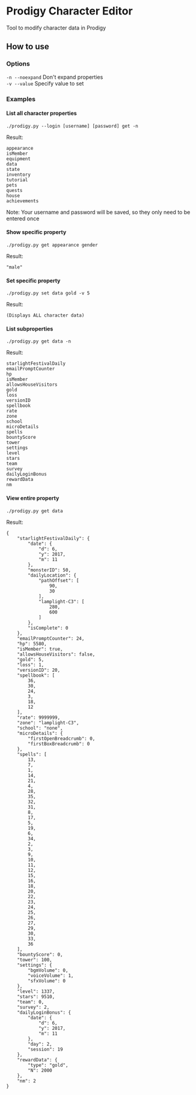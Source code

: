 # Prodigy Character Editor

Tool to modify character data in Prodigy

## How to use

### Options

```-n --noexpand``` Don't expand properties  
```-v --value``` Specify value to set

### Examples

#### List all character properties

```
./prodigy.py --login [username] [password] get -n
```
Result:
```
appearance
isMember
equipment
data
state
inventory
tutorial
pets
quests
house
achievements
```
Note: Your username and password will be saved, so they only need to be entered once

#### Show specific property

```
./prodigy.py get appearance gender
```
Result:
```
"male"
```

#### Set specific property

```
./prodigy.py set data gold -v 5
```
Result:
```
(Displays ALL character data)
```

#### List subproperties

```
./prodigy.py get data -n
```
Result:
```
starlightFestivalDaily
emailPromptCounter
hp
isMember
allowsHouseVisitors
gold
loss
versionID
spellbook
rate
zone
school
microDetails
spells
bountyScore
tower
settings
level
stars
team
survey
dailyLoginBonus
rewardData
nm
```

#### View entire property

```
./prodigy.py get data
```
Result:
```
{
    "starlightFestivalDaily": {
        "date": {
            "d": 6,
            "y": 2017,
            "m": 11
        },
        "monsterID": 50,
        "dailyLocation": {
            "pathOffset": [
                90,
                30
            ],
            "lamplight-C3": [
                280,
                600
            ]
        },
        "isComplete": 0
    },
    "emailPromptCounter": 24,
    "hp": 5580,
    "isMember": true,
    "allowsHouseVisitors": false,
    "gold": 5,
    "loss": 1,
    "versionID": 20,
    "spellbook": [
        36,
        30,
        24,
        3,
        18,
        12
    ],
    "rate": 9999999,
    "zone": "lamplight-C3",
    "school": "none",
    "microDetails": {
        "firstOpenBreadcrumb": 0,
        "firstBoxBreadcrumb": 0
    },
    "spells": [
        13,
        7,
        1,
        14,
        21,
        4,
        28,
        35,
        32,
        31,
        8,
        17,
        5,
        19,
        6,
        34,
        2,
        3,
        9,
        10,
        11,
        12,
        15,
        16,
        18,
        20,
        22,
        23,
        24,
        25,
        26,
        27,
        29,
        30,
        33,
        36
    ],
    "bountyScore": 0,
    "tower": 100,
    "settings": {
        "bgmVolume": 0,
        "voiceVolume": 1,
        "sfxVolume": 0
    },
    "level": 1337,
    "stars": 9510,
    "team": 0,
    "survey": 2,
    "dailyLoginBonus": {
        "date": {
            "d": 6,
            "y": 2017,
            "m": 11
        },
        "day": 2,
        "session": 19
    },
    "rewardData": {
        "type": "gold",
        "N": 2000
    },
    "nm": 2
}
```
